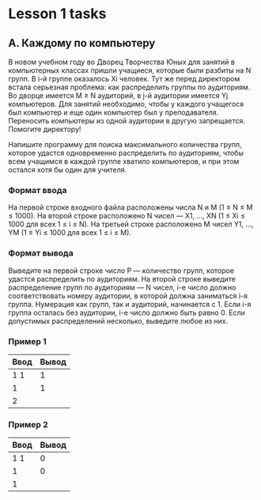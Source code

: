 # Lesson 1 tasks

## А. Каждому по компьютеру
В новом учебном году во Дворец Творчества Юных для занятий в компьютерных классах пришли учащиеся, которые были разбиты на N групп. В i-й группе оказалось 
Xi человек. Тут же перед директором встала серьезная проблема: как распределить группы по аудиториям. Во дворце имеется M ≥ N аудиторий, в j-й аудитории имеется Yj компьютеров. Для занятий необходимо, чтобы у каждого учащегося был компьютер и еще один компьютер был у преподавателя. Переносить компьютеры из одной аудитории в другую запрещается. Помогите директору!

Напишите программу для поиска максимального количества групп, которое удастся одновременно распределить по аудиториям, чтобы всем учащимся в каждой группе хватило компьютеров, и при этом остался хотя бы один для учителя.

### Формат ввода
На первой строке входного файла расположены числа N и M (1 ≤ N ≤ M ≤ 1000). На второй строке расположено N чисел — X1, ..., XN (1 ≤ Xi ≤ 1000 для всех 1 ≤ i ≤ N). На третьей строке расположено M чисел Y1, ..., YM (1 ≤ Yi ≤ 1000 для всех 1 ≤ i ≤ M).

### Формат вывода
Выведите на первой строке число P — количество групп, которое удастся распределить по аудиториям. На второй строке выведите распределение групп по аудиториям — N чисел, i-е число должно соответствовать номеру аудитории, в которой должна заниматься i-я группа. Нумерация как групп, так и аудиторий, начинается с 1. Если i-я группа осталась без аудитории, i-е число должно быть равно 0. Если допустимых распределений несколько, выведите любое из них.

### Пример 1
| Ввод | Вывод |
| ---- | ----- |
| 1 1  | 1     |
| 1    | 1     |
| 2    |       |

### Пример 2
| Ввод | Вывод |
| ---- | ----- |
| 1 1  | 0     |
| 1    | 0     |
| 1    |       |
